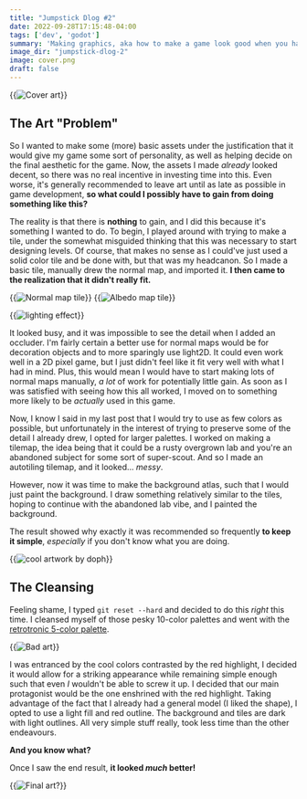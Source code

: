 ```yaml
---
title: "Jumpstick Dlog #2"
date: 2022-09-28T17:15:48-04:00
tags: ['dev', 'godot']
summary: 'Making graphics, aka how to make a game look good when you have no idea how to draw'
image_dir: "jumpstick-dlog-2"
image: cover.png
draft: false
---
```


{{<img caption="" alt="Cover art" src="cover.png" mouse="Decent cover art, if I do say so myself">}}

## The Art "Problem"
So I wanted to make some (more) basic assets under the justification that it would give my game some sort of personality, as well as helping decide on the final aesthetic for the game.
Now, the assets I made _already_ looked decent, so there was no real incentive in investing time into this.
Even worse, it's generally recommended to leave art until as late as possible in game development, **so what could I possibly have to gain from doing something like this?**

The reality is that there is **nothing** to gain, and I did this because it's something I wanted to do.
To begin, I played around with trying to make a tile, under the somewhat misguided thinking that this was necessary to start designing levels.
Of course, that makes no sense as I could've just used a solid color tile and be done with, but that was my headcanon.
So I made a basic tile, manually drew the normal map, and imported it. **I then came to the realization that it didn't really fit.**

{{<img caption="" alt="Normal map tile" src="metal_tile_normal.png#floatleft">}}
{{<img caption="" alt="Albedo map tile" src="metal_tile.png#floatright">}}

{{<img caption="Still a nice effect!" alt="lighting effect" src="tiles_in_action.png">}}


It looked busy, and it was impossible to see the detail when I added an occluder.
I'm fairly certain a better use for normal maps would be for decoration objects and to more sparingly use light2D.
It could even work well in a 2D pixel game, but I just didn't feel like it fit very well with what I had in mind.
Plus, this would mean I would have to start making lots of normal maps manually, _a lot_ of work for potentially little gain.
As soon as I was satisfied with seeing how this all worked, I moved on to something more likely to be _actually_ used in this game.

Now, I know I said in my last post that I would try to use as few colors as possible, but unfortunately in the interest of trying to preserve some of the detail I already drew, I opted for larger palettes.
I worked on making a tilemap, the idea being that it could be a rusty overgrown lab and you're an abandoned subject for some sort of super-scout.
And so I made an autotiling tilemap, and it looked... _messy_.

However, now it was time to make the background atlas, such that I would just paint the background.
I draw something relatively similar to the tiles, hoping to continue with the abandoned lab vibe, and I painted the background.

The result showed why exactly it was recommended so frequently **to keep it simple**, _especially_ if you don't know what you are doing.

{{<img caption="You can barely tell where the floor and background seperate..." alt="cool artwork by doph" src="horrible_art.png" mouse="Do note that I went against what I said I would initially do in my last Dlog.">}}

## The Cleansing
Feeling shame, I typed `git reset --hard` and decided to do this _right_ this time.
I cleansed myself of those pesky 10-color palettes and went with the [retrotronic 5-color palette](https://lospec.com/palette-list/retrotronic).

{{<img caption="Hard to believe it's only 5 colors!" alt="Bad art" src="retrotronic_doph.png">}}

I was entranced by the cool colors contrasted by the red highlight, I decided it would allow for a striking appearance while remaining simple enough such that even _I_ wouldn't be able to screw it up.
I decided that our main protagonist would be the one enshrined with the red highlight.
Taking advantage of the fact that I already had a general model (I liked the shape), I opted to use a light fill and red outline.
The background and tiles are dark with light outlines.
All very simple stuff really, took less time than the other endeavours.

**And you know what?**

Once I saw the end result, **it looked _much_ better!**

{{<img caption="The enemy is a surprise for the future!" alt="Final art?" src="new_art.png" mouse="It looks much better, right?">}}
